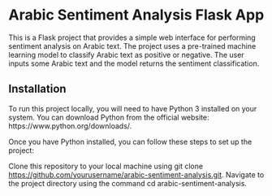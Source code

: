 <h1>Arabic Sentiment Analysis Flask App</h1>

This is a Flask project that provides a simple web interface for performing sentiment analysis on Arabic text. The project uses a pre-trained machine learning model to classify Arabic text as positive or negative. The user inputs some Arabic text and the model returns the sentiment classification.


<h2>Installation</h2>
To run this project locally, you will need to have Python 3 installed on your system. You can download Python from the official website: https://www.python.org/downloads/.

Once you have Python installed, you can follow these steps to set up the project:

Clone this repository to your local machine using git clone https://github.com/yourusername/arabic-sentiment-analysis.git.
Navigate to the project directory using the command cd arabic-sentiment-analysis.

